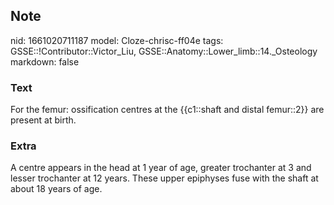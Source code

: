 ## Note
nid: 1661020711187
model: Cloze-chrisc-ff04e
tags: GSSE::!Contributor::Victor_Liu, GSSE::Anatomy::Lower_limb::14._Osteology
markdown: false

### Text
For the femur: ossification centres at the {{c1::shaft and distal femur::2}} are present at birth.

### Extra
A centre appears in the head at 1 year of age, greater trochanter at 3 and lesser trochanter at 12 years. These upper epiphyses fuse with the shaft at about 18 years of age.
